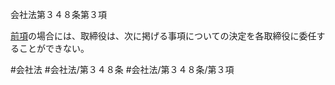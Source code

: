 会社法第３４８条第３項

[前項](会社法＿＿＿＿第３４８条第２項)の場合には、取締役は、次に掲げる事項についての決定を各取締役に委任することができない。

#会社法
#会社法/第３４８条
#会社法/第３４８条/第３項
